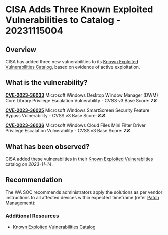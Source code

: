 # CISA Adds Three Known Exploited Vulnerabilities to Catalog - 20231115004

## Overview

CISA has added three new vulnerabilities to its [Known Exploited Vulnerabilities Catalog](https://www.cisa.gov/known-exploited-vulnerabilities-catalog "Known Exploited Vulnerabilities Catalog"), based on evidence of active exploitation.

## What is the vulnerability?

[**CVE-2023-36033**](https://nvd.nist.gov/vuln/detail/CVE-2023-36033) Microsoft Windows Desktop Window Manager (DWM) Core Library Privilege Escalation Vulnerability - CVSS v3 Base Score: ***7.8***

[**CVE-2023-36025**](hhttps://nvd.nist.gov/vuln/detail/CVE-2023-36025) Microsoft Windows SmartScreen Security Feature Bypass Vulnerability - CVSS v3 Base Score: ***8.8***

[**CVE-2023-36036**](https://nvd.nist.gov/vuln/detail/CVE-2023-36036) Microsoft Windows Cloud Files Mini Filter Driver Privilege Escalation Vulnerability - CVSS v3 Base Score: ***7.8***

## What has been observed?

CISA added these vulnerabilties in their [Known Exploited Vulnerabilties](https://www.cisa.gov/known-exploited-vulnerabilities-catalog) catalog on *2023-11-14*.

## Recommendation

The WA SOC recommends administrators apply the solutions as per vendor instructions to all affected devices within expected timeframe (refer [Patch Management](../guidelines/patch-management.md)):

### Additional Resources

- [Known Exploited Vulnerabilities Catalog](https://www.cisa.gov/news-events/alerts/2023/11/14/cisa-adds-three-known-exploited-vulnerabilities-catalog)

